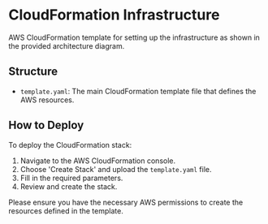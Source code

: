 
# CloudFormation Infrastructure

AWS CloudFormation template for setting up the infrastructure as shown in the provided architecture diagram.

## Structure

- `template.yaml`: The main CloudFormation template file that defines the AWS resources.

## How to Deploy

To deploy the CloudFormation stack:

1. Navigate to the AWS CloudFormation console.
2. Choose 'Create Stack' and upload the `template.yaml` file.
3. Fill in the required parameters.
4. Review and create the stack.

Please ensure you have the necessary AWS permissions to create the resources defined in the template.
